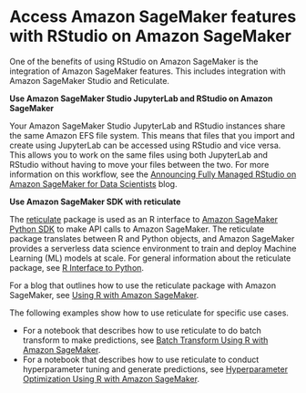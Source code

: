 # Access Amazon SageMaker features with RStudio on Amazon SageMaker<a name="rstudio-sm-features"></a>

 One of the benefits of using RStudio on Amazon SageMaker is the integration of Amazon SageMaker features\. This includes integration with Amazon SageMaker Studio and Reticulate\. 

 **Use Amazon SageMaker Studio JupyterLab and RStudio on Amazon SageMaker** 

 Your Amazon SageMaker Studio JupyterLab and RStudio instances share the same Amazon EFS file system\. This means that files that you import and create using JupyterLab can be accessed using RStudio and vice versa\. This allows you to work on the same files using both JupyterLab and RStudio without having to move your files between the two\. For more information on this workflow, see the [Announcing Fully Managed RStudio on Amazon SageMaker for Data Scientists](http://aws.amazon.com/blogs/aws/announcing-fully-managed-rstudio-on-amazon-sagemaker-for-data-scientists) blog\.

 **Use Amazon SageMaker SDK with reticulate** 

The [reticulate](https://rstudio.github.io/reticulate) package is used as an R interface to [Amazon SageMaker Python SDK](http://sagemaker.readthedocs.io/en/latest/index.html) to make API calls to Amazon SageMaker\. The reticulate package translates between R and Python objects, and Amazon SageMaker provides a serverless data science environment to train and deploy Machine Learning \(ML\) models at scale\. For general information about the reticulate package, see [ R Interface to Python](https://rstudio.github.io/reticulate/)\.

For a blog that outlines how to use the reticulate package with Amazon SageMaker, see [Using R with Amazon SageMaker](http://aws.amazon.com/blogs/machine-learning/using-r-with-amazon-sagemaker/)\.

The following examples show how to use reticulate for specific use cases\.
+ For a notebook that describes how to use reticulate to do batch transform to make predictions, see [Batch Transform Using R with Amazon SageMaker](https://sagemaker-examples.readthedocs.io/en/latest/r_examples/r_batch_transform/r_xgboost_batch_transform.html)\.
+ For a notebook that describes how to use reticulate to conduct hyperparameter tuning and generate predictions, see [Hyperparameter Optimization Using R with Amazon SageMaker](https://sagemaker-examples.readthedocs.io/en/latest/r_examples/r_xgboost_hpo_batch_transform/r_xgboost_hpo_batch_transform.html)\.